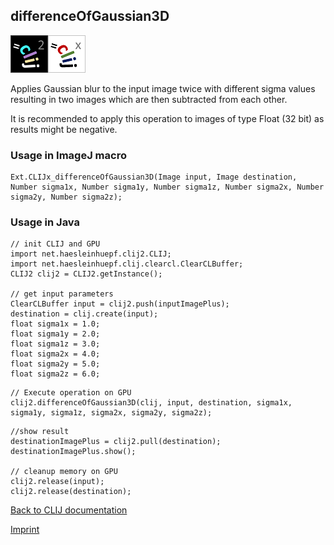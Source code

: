 ## differenceOfGaussian3D
![Image](images/mini_clij2_logo.png)![Image](images/mini_clijx_logo.png)

Applies Gaussian blur to the input image twice with different sigma values resulting in two images which are then subtracted from each other.

It is recommended to apply this operation to images of type Float (32 bit) as results might be negative.

### Usage in ImageJ macro
```
Ext.CLIJx_differenceOfGaussian3D(Image input, Image destination, Number sigma1x, Number sigma1y, Number sigma1z, Number sigma2x, Number sigma2y, Number sigma2z);
```


### Usage in Java
```
// init CLIJ and GPU
import net.haesleinhuepf.clij2.CLIJ;
import net.haesleinhuepf.clij.clearcl.ClearCLBuffer;
CLIJ2 clij2 = CLIJ2.getInstance();

// get input parameters
ClearCLBuffer input = clij2.push(inputImagePlus);
destination = clij.create(input);
float sigma1x = 1.0;
float sigma1y = 2.0;
float sigma1z = 3.0;
float sigma2x = 4.0;
float sigma2y = 5.0;
float sigma2z = 6.0;
```

```
// Execute operation on GPU
clij2.differenceOfGaussian3D(clij, input, destination, sigma1x, sigma1y, sigma1z, sigma2x, sigma2y, sigma2z);
```

```
//show result
destinationImagePlus = clij2.pull(destination);
destinationImagePlus.show();

// cleanup memory on GPU
clij2.release(input);
clij2.release(destination);
```


[Back to CLIJ documentation](https://clij.github.io/)

[Imprint](https://clij.github.io/imprint)
